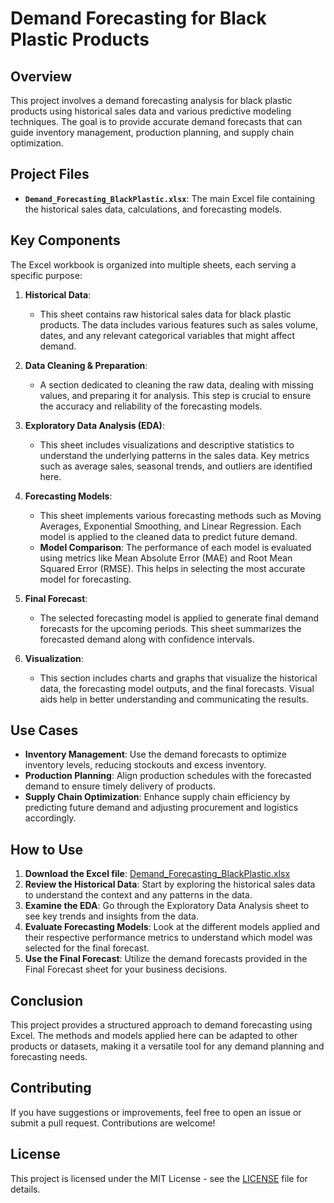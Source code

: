 # Demand Forecasting for Black Plastic Products

## Overview
This project involves a demand forecasting analysis for black plastic products using historical sales data and various predictive modeling techniques. The goal is to provide accurate demand forecasts that can guide inventory management, production planning, and supply chain optimization.

## Project Files
- **`Demand_Forecasting_BlackPlastic.xlsx`**: The main Excel file containing the historical sales data, calculations, and forecasting models.

## Key Components
The Excel workbook is organized into multiple sheets, each serving a specific purpose:

1. **Historical Data**:
   - This sheet contains raw historical sales data for black plastic products. The data includes various features such as sales volume, dates, and any relevant categorical variables that might affect demand.

2. **Data Cleaning & Preparation**:
   - A section dedicated to cleaning the raw data, dealing with missing values, and preparing it for analysis. This step is crucial to ensure the accuracy and reliability of the forecasting models.

3. **Exploratory Data Analysis (EDA)**:
   - This sheet includes visualizations and descriptive statistics to understand the underlying patterns in the sales data. Key metrics such as average sales, seasonal trends, and outliers are identified here.

4. **Forecasting Models**:
   - This sheet implements various forecasting methods such as Moving Averages, Exponential Smoothing, and Linear Regression. Each model is applied to the cleaned data to predict future demand.
   - **Model Comparison**: The performance of each model is evaluated using metrics like Mean Absolute Error (MAE) and Root Mean Squared Error (RMSE). This helps in selecting the most accurate model for forecasting.

5. **Final Forecast**:
   - The selected forecasting model is applied to generate final demand forecasts for the upcoming periods. This sheet summarizes the forecasted demand along with confidence intervals.

6. **Visualization**:
   - This section includes charts and graphs that visualize the historical data, the forecasting model outputs, and the final forecasts. Visual aids help in better understanding and communicating the results.

## Use Cases
- **Inventory Management**: Use the demand forecasts to optimize inventory levels, reducing stockouts and excess inventory.
- **Production Planning**: Align production schedules with the forecasted demand to ensure timely delivery of products.
- **Supply Chain Optimization**: Enhance supply chain efficiency by predicting future demand and adjusting procurement and logistics accordingly.

## How to Use
1. **Download the Excel file**: [Demand_Forecasting_BlackPlastic.xlsx](Demand_Forecasting_BlackPlastic.xlsx)
2. **Review the Historical Data**: Start by exploring the historical sales data to understand the context and any patterns in the data.
3. **Examine the EDA**: Go through the Exploratory Data Analysis sheet to see key trends and insights from the data.
4. **Evaluate Forecasting Models**: Look at the different models applied and their respective performance metrics to understand which model was selected for the final forecast.
5. **Use the Final Forecast**: Utilize the demand forecasts provided in the Final Forecast sheet for your business decisions.

## Conclusion
This project provides a structured approach to demand forecasting using Excel. The methods and models applied here can be adapted to other products or datasets, making it a versatile tool for any demand planning and forecasting needs.

## Contributing
If you have suggestions or improvements, feel free to open an issue or submit a pull request. Contributions are welcome!

## License
This project is licensed under the MIT License - see the [LICENSE](LICENSE) file for details.

